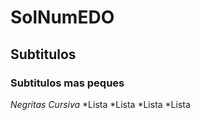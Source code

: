 # SolNumEDO
## Subtitulos
### Subtitulos mas peques
*Negritas*
_Cursiva_
*Lista
*Lista
*Lista
*Lista
